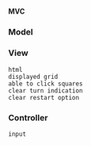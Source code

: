 #### MVC

### Model

### View
    html
    displayed grid
    able to click squares
    clear turn indication
    clear restart option

### Controller
    input 